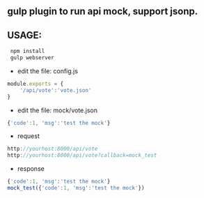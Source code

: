 
## gulp plugin to run api mock, support jsonp.


## USAGE:
```javascript
 npm install
 gulp webserver
```

* edit the file: config.js
```javascript
module.exports = {
    '/api/vote':'vote.json'
}
 ```
 
* edit the file: mock/vote.json
```javascript
{'code':1, 'msg':'test the mock'}
 ```
 
* request 
```javascript
http://yourhost:8000/api/vote
http://yourhost:8000/api/vote?callback=mock_test
```

* response 
```javascript
{'code':1, 'msg':'test the mock'}
mock_test({'code':1, 'msg':'test the mock'})
```

